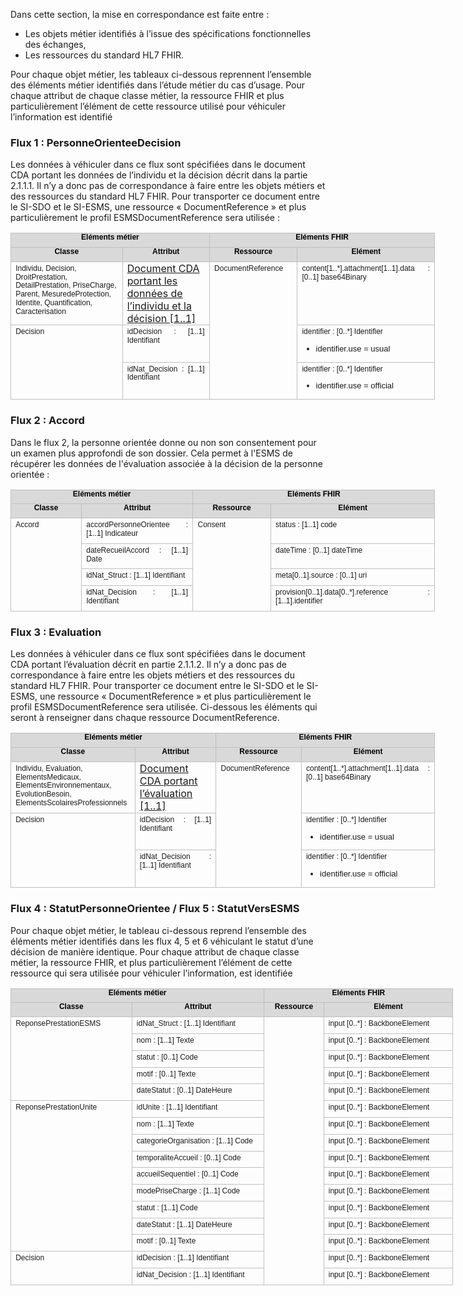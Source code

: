 Dans cette section, la mise en correspondance est faite entre :
-	Les objets métier identifiés à l’issue des spécifications fonctionnelles des échanges,
-	Les ressources du standard HL7 FHIR.

Pour chaque objet métier, les tableaux ci-dessous reprennent l’ensemble des éléments métier identifiés dans l’étude métier du cas d’usage.
Pour chaque attribut de chaque classe métier, la ressource FHIR et plus particulièrement l’élément de cette ressource utilisé pour véhiculer l’information est identifié

### Flux 1 : PersonneOrienteeDecision
Les données à véhiculer dans ce flux sont spécifiées dans le document CDA portant les données de l’individu et la décision décrit dans la partie 2.1.1.1. Il n’y a donc pas de correspondance à faire entre les objets métiers et des ressources du standard HL7 FHIR. 
Pour transporter ce document entre le SI-SDO et le SI-ESMS, une ressource « DocumentReference » et plus particulièrement le profil ESMSDocumentReference sera utilisée : 

<table style="width:509.5pt;border-collapse:collapse;border:none;">
    <tbody>
        <tr>
            <td colspan="2" style="width: 247.85pt;border: 1pt solid rgb(191, 191, 191);background: rgb(217, 217, 217);padding: 0cm 5.4pt;vertical-align: top;">
                <p style='margin-top:0cm;margin-right:0cm;margin-bottom:6.0pt;margin-left:0cm;text-align:center;line-height:115%;font-size:13px;font-family:"Arial",sans-serif;'><strong><span style="font-size:12px;line-height:115%;color:black;">El&eacute;ments m&eacute;tier</span></strong></p>
            </td>
            <td colspan="2" style="width: 261.65pt;border-color: rgb(191, 191, 191) rgb(191, 191, 191) rgb(191, 191, 191) currentcolor;border-style: solid solid solid none;border-width: 1pt 1pt 1pt medium;border-image: none 100% / 1 / 0 stretch;background: rgb(217, 217, 217);padding: 0cm 5.4pt;vertical-align: top;">
                <p style='margin-top:0cm;margin-right:0cm;margin-bottom:6.0pt;margin-left:0cm;text-align:center;line-height:115%;font-size:13px;font-family:"Arial",sans-serif;'><strong><span style="font-size:12px;line-height:115%;color:black;">El&eacute;ments FHIR</span></strong></p>
            </td>
        </tr>
        <tr>
            <td style="width: 141.5pt;border-color: currentcolor rgb(191, 191, 191) rgb(191, 191, 191);border-style: none solid solid;border-width: medium 1pt 1pt;border-image: none 100% / 1 / 0 stretch;background: rgb(217, 217, 217);padding: 0cm 5.4pt;vertical-align: top;">
                <p style='margin-top:0cm;margin-right:0cm;margin-bottom:6.0pt;margin-left:0cm;text-align:center;line-height:115%;font-size:13px;font-family:"Arial",sans-serif;'><strong><span style="font-size:12px;line-height:115%;color:black;">Classe</span></strong></p>
            </td>
            <td style="width: 106.35pt;border-color: currentcolor rgb(191, 191, 191) rgb(191, 191, 191) currentcolor;border-style: none solid solid none;border-width: medium 1pt 1pt medium;background: rgb(217, 217, 217);padding: 0cm 5.4pt;vertical-align: top;">
                <p style='margin-top:0cm;margin-right:0cm;margin-bottom:6.0pt;margin-left:0cm;text-align:center;line-height:115%;font-size:13px;font-family:"Arial",sans-serif;'><strong><span style="font-size:12px;line-height:115%;color:black;">Attribut</span></strong></p>
            </td>
            <td style="width: 99.2pt;border-color: currentcolor rgb(191, 191, 191) rgb(191, 191, 191) currentcolor;border-style: none solid solid none;border-width: medium 1pt 1pt medium;background: rgb(217, 217, 217);padding: 0cm 5.4pt;vertical-align: top;">
                <p style='margin-top:0cm;margin-right:0cm;margin-bottom:6.0pt;margin-left:0cm;text-align:center;line-height:115%;font-size:13px;font-family:"Arial",sans-serif;'><strong><span style="font-size:12px;line-height:115%;color:black;">Ressource</span></strong></p>
            </td>
            <td style="width: 162.45pt;border-color: currentcolor rgb(191, 191, 191) rgb(191, 191, 191) currentcolor;border-style: none solid solid none;border-width: medium 1pt 1pt medium;background: rgb(217, 217, 217);padding: 0cm 5.4pt;vertical-align: top;">
                <p style='margin-top:0cm;margin-right:0cm;margin-bottom:6.0pt;margin-left:0cm;text-align:center;line-height:115%;font-size:13px;font-family:"Arial",sans-serif;'><strong><span style="font-size:12px;line-height:115%;color:black;">El&eacute;ment</span></strong></p>
            </td>
        </tr>
        <tr>
            <td style="width: 141.5pt;border-color: currentcolor rgb(191, 191, 191) rgb(191, 191, 191);border-style: none solid solid;border-width: medium 1pt 1pt;border-image: none 100% / 1 / 0 stretch;padding: 0cm 5.4pt;vertical-align: top;">
                <p style='margin-top:3.0pt;margin-right:0cm;margin-bottom:6.0pt;margin-left:0cm;text-align:left;line-height:115%;font-size:12px;font-family:"Arial",sans-serif;'>Individu, Decision, DroitPrestation, DetailPrestation, PriseCharge, Parent, MesuredeProtection, Identite, Quantification, Caracterisation</p>
            </td>
            <td style="width: 106.35pt;border-color: currentcolor rgb(191, 191, 191) rgb(191, 191, 191) currentcolor;border-style: none solid solid none;border-width: medium 1pt 1pt medium;padding: 0cm 5.4pt;vertical-align: top;">
                <a href= "contenu_dossier.html">Document CDA portant les donn&eacute;es de l&rsquo;individu et la d&eacute;cision [1..1]</a>   
            </td>
            <td rowspan="3" style="width: 99.2pt;border-color: currentcolor rgb(191, 191, 191) rgb(191, 191, 191) currentcolor;border-style: none solid solid none;border-width: medium 1pt 1pt medium;padding: 0cm 5.4pt;vertical-align: top;">
                <p style='margin-top:3.0pt;margin-right:0cm;margin-bottom:6.0pt;margin-left:0cm;text-align:justify;line-height:115%;font-size:12px;font-family:"Arial",sans-serif;'>DocumentReference</p>
            </td>
            <td style="width: 162.45pt;border-color: currentcolor rgb(191, 191, 191) rgb(191, 191, 191) currentcolor;border-style: none solid solid none;border-width: medium 1pt 1pt medium;padding: 0cm 5.4pt;vertical-align: top;">
                <div style='margin-top:0cm;margin-right:0cm;margin-bottom:6.0pt;margin-left:0cm;text-align:justify;line-height:115%;font-size:13px;font-family:"Arial",sans-serif;'>
                    <p style='margin-top:3.0pt;margin-right:0cm;margin-bottom:6.0pt;margin-left:0cm;text-align:justify;line-height:115%;font-size:12px;font-family:"Arial",sans-serif;'>content[1..*].attachment[1..1].data : [0..1] base64Binary&nbsp;</p>
                </div>
            </td>
        </tr>
        <tr>
            <td rowspan="2" style="width: 141.5pt;border-color: currentcolor rgb(191, 191, 191) rgb(191, 191, 191);border-style: none solid solid;border-width: medium 1pt 1pt;border-image: none 100% / 1 / 0 stretch;padding: 0cm 5.4pt;vertical-align: top;">
                <p style='margin-top:3.0pt;margin-right:0cm;margin-bottom:6.0pt;margin-left:0cm;text-align:justify;line-height:115%;font-size:12px;font-family:"Arial",sans-serif;'>Decision</p>
            </td>
            <td style="width: 106.35pt;border-color: currentcolor rgb(191, 191, 191) rgb(191, 191, 191) currentcolor;border-style: none solid solid none;border-width: medium 1pt 1pt medium;padding: 0cm 5.4pt;vertical-align: top;">
                <p style='margin-top:3.0pt;margin-right:0cm;margin-bottom:6.0pt;margin-left:0cm;text-align:justify;line-height:115%;font-size:12px;font-family:"Arial",sans-serif;'>idDecision&nbsp;: [1..1] Identifiant</p>
            </td>
            <td style="width: 162.45pt;border-color: currentcolor rgb(191, 191, 191) rgb(191, 191, 191) currentcolor;border-style: none solid solid none;border-width: medium 1pt 1pt medium;padding: 0cm 5.4pt;vertical-align: top;">
                <p style='margin-top:3.0pt;margin-right:0cm;margin-bottom:0cm;margin-left:0cm;text-align:justify;line-height:115%;font-size:12px;font-family:"Arial",sans-serif;'>identifier : [0..*] Identifier&nbsp;</p>
                <div style='margin-top:0cm;margin-right:0cm;margin-bottom:6.0pt;margin-left:0cm;text-align:justify;line-height:115%;font-size:13px;font-family:"Arial",sans-serif;'>
                    <ul>
                        <li>identifier.use = usual&nbsp;</li>
                    </ul>
                </div>
            </td>
        </tr>
        <tr>
            <td style="width: 106.35pt;border-color: currentcolor rgb(191, 191, 191) rgb(191, 191, 191) currentcolor;border-style: none solid solid none;border-width: medium 1pt 1pt medium;padding: 0cm 5.4pt;vertical-align: top;">
                <p style='margin-top:3.0pt;margin-right:0cm;margin-bottom:6.0pt;margin-left:0cm;text-align:justify;line-height:115%;font-size:12px;font-family:"Arial",sans-serif;'>idNat_Decision&nbsp;: [1..1] Identifiant</p>
            </td>
            <td style="width: 162.45pt;border-color: currentcolor rgb(191, 191, 191) rgb(191, 191, 191) currentcolor;border-style: none solid solid none;border-width: medium 1pt 1pt medium;padding: 0cm 5.4pt;vertical-align: top;">
                <p style='margin-top:3.0pt;margin-right:0cm;margin-bottom:0cm;margin-left:0cm;text-align:justify;line-height:115%;font-size:12px;font-family:"Arial",sans-serif;'>identifier&nbsp;: [0..*] Identifier</p>
                <div style='margin-top:0cm;margin-right:0cm;margin-bottom:6.0pt;margin-left:0cm;text-align:justify;line-height:115%;font-size:13px;font-family:"Arial",sans-serif;'>
                    <ul>
                        <li>identifier.use = official</li>
                    </ul>
                </div>
            </td>
        </tr>
    </tbody>
</table>

### Flux 2 : Accord

Dans le flux 2, la personne orientée donne ou non son consentement pour un examen plus approfondi de son dossier. Cela permet à l'ESMS de récupérer les données de l'évaluation associée à la décision de la personne orientée :
<table style="width:509.5pt;border-collapse:collapse;border:none;">
    <tbody>
        <tr>
            <td colspan="2" style="width: 214.95pt;border: 1pt solid rgb(191, 191, 191);background: rgb(217, 217, 217);padding: 0cm 5.4pt;vertical-align: top;">
                <p style='margin-top:0cm;margin-right:0cm;margin-bottom:6.0pt;margin-left:0cm;text-align:center;line-height:115%;font-size:13px;font-family:"Arial",sans-serif;'><strong><span style="font-size:12px;line-height:115%;color:black;">El&eacute;ments m&eacute;tier</span></strong></p>
            </td>
            <td colspan="2" style="width: 294.55pt;border-width: 1pt 1pt 1pt medium;border-style: solid solid solid none;border-color: rgb(191, 191, 191) rgb(191, 191, 191) rgb(191, 191, 191) currentcolor;border-image: none;background: rgb(217, 217, 217);padding: 0cm 5.4pt;vertical-align: top;">
                <p style='margin-top:0cm;margin-right:0cm;margin-bottom:6.0pt;margin-left:0cm;text-align:center;line-height:115%;font-size:13px;font-family:"Arial",sans-serif;'><strong><span style="font-size:12px;line-height:115%;color:black;">El&eacute;ments FHIR</span></strong></p>
            </td>
        </tr>
        <tr>
            <td style="width: 87.3pt;border-width: medium 1pt 1pt;border-style: none solid solid;border-color: currentcolor rgb(191, 191, 191) rgb(191, 191, 191);border-image: none;background: rgb(217, 217, 217);padding: 0cm 5.4pt;vertical-align: top;">
                <p style='margin-top:0cm;margin-right:0cm;margin-bottom:6.0pt;margin-left:0cm;text-align:center;line-height:115%;font-size:13px;font-family:"Arial",sans-serif;'><strong><span style="font-size:12px;line-height:115%;color:black;">Classe</span></strong></p>
            </td>
            <td style="width: 127.65pt;border-width: medium 1pt 1pt medium;border-style: none solid solid none;border-color: currentcolor rgb(191, 191, 191) rgb(191, 191, 191) currentcolor;background: rgb(217, 217, 217);padding: 0cm 5.4pt;vertical-align: top;">
                <p style='margin-top:0cm;margin-right:0cm;margin-bottom:6.0pt;margin-left:0cm;text-align:center;line-height:115%;font-size:13px;font-family:"Arial",sans-serif;'><strong><span style="font-size:12px;line-height:115%;color:black;">Attribut</span></strong></p>
            </td>
            <td style="width: 93.35pt;border-width: medium 1pt 1pt medium;border-style: none solid solid none;border-color: currentcolor rgb(191, 191, 191) rgb(191, 191, 191) currentcolor;background: rgb(217, 217, 217);padding: 0cm 5.4pt;vertical-align: top;">
                <p style='margin-top:0cm;margin-right:0cm;margin-bottom:6.0pt;margin-left:0cm;text-align:center;line-height:115%;font-size:13px;font-family:"Arial",sans-serif;'><strong><span style="font-size:12px;line-height:115%;color:black;">Ressource</span></strong></p>
            </td>
            <td style="width: 201.2pt;border-width: medium 1pt 1pt medium;border-style: none solid solid none;border-color: currentcolor rgb(191, 191, 191) rgb(191, 191, 191) currentcolor;background: rgb(217, 217, 217);padding: 0cm 5.4pt;vertical-align: top;">
                <p style='margin-top:0cm;margin-right:0cm;margin-bottom:6.0pt;margin-left:0cm;text-align:center;line-height:115%;font-size:13px;font-family:"Arial",sans-serif;'><strong><span style="font-size:12px;line-height:115%;color:black;">El&eacute;ment</span></strong></p>
            </td>
        </tr>
        <tr>
            <td rowspan="4" style="width: 87.3pt;border-width: medium 1pt 1pt;border-style: none solid solid;border-color: currentcolor rgb(191, 191, 191) rgb(191, 191, 191);border-image: none;padding: 0cm 5.4pt;vertical-align: top;">
                <p style='margin-top:3.0pt;margin-right:0cm;margin-bottom:6.0pt;margin-left:0cm;text-align:justify;line-height:115%;font-size:12px;font-family:"Arial",sans-serif;'>Accord</p>
            </td>
            <td style="width: 127.65pt;border-width: medium 1pt 1pt medium;border-style: none solid solid none;border-color: currentcolor rgb(191, 191, 191) rgb(191, 191, 191) currentcolor;padding: 0cm 5.4pt;vertical-align: top;">
                <p style='margin-top:3.0pt;margin-right:0cm;margin-bottom:6.0pt;margin-left:0cm;text-align:justify;line-height:115%;font-size:12px;font-family:"Arial",sans-serif;'>accordPersonneOrientee&nbsp;: [1..1] Indicateur</p>
            </td>
            <td rowspan="4" style="width: 93.35pt;border-width: medium 1pt 1pt medium;border-style: none solid solid none;border-color: currentcolor rgb(191, 191, 191) rgb(191, 191, 191) currentcolor;padding: 0cm 5.4pt;vertical-align: top;">
                <p style='margin-top:3.0pt;margin-right:0cm;margin-bottom:6.0pt;margin-left:0cm;text-align:justify;line-height:115%;font-size:12px;font-family:"Arial",sans-serif;'>Consent</p>
            </td>
            <td style="width: 201.2pt;border-width: medium 1pt 1pt medium;border-style: none solid solid none;border-color: currentcolor rgb(191, 191, 191) rgb(191, 191, 191) currentcolor;padding: 0cm 5.4pt;vertical-align: top;">
                <p style='margin-top:3.0pt;margin-right:0cm;margin-bottom:6.0pt;margin-left:0cm;text-align:justify;line-height:115%;font-size:12px;font-family:"Arial",sans-serif;'>status&nbsp;: [1..1] code</p>
            </td>
        </tr>
        <tr>
            <td style="width: 127.65pt;border-width: medium 1pt 1pt medium;border-style: none solid solid none;border-color: currentcolor rgb(191, 191, 191) rgb(191, 191, 191) currentcolor;padding: 0cm 5.4pt;vertical-align: top;">
                <p style='margin-top:3.0pt;margin-right:0cm;margin-bottom:6.0pt;margin-left:0cm;text-align:justify;line-height:115%;font-size:12px;font-family:"Arial",sans-serif;'>dateRecueilAccord&nbsp;: [1..1] Date</p>
            </td>
            <td style="width: 201.2pt;border-width: medium 1pt 1pt medium;border-style: none solid solid none;border-color: currentcolor rgb(191, 191, 191) rgb(191, 191, 191) currentcolor;padding: 0cm 5.4pt;vertical-align: top;">
                <p style='margin-top:3.0pt;margin-right:0cm;margin-bottom:6.0pt;margin-left:0cm;text-align:justify;line-height:115%;font-size:12px;font-family:"Arial",sans-serif;'>dateTime&nbsp;: [0..1] dateTime</p>
            </td>
        </tr>
        <tr>
            <td style="width: 127.65pt;border-width: medium 1pt 1pt medium;border-style: none solid solid none;border-color: currentcolor rgb(191, 191, 191) rgb(191, 191, 191) currentcolor;padding: 0cm 5.4pt;vertical-align: top;">
                <p style='margin-top:3.0pt;margin-right:0cm;margin-bottom:6.0pt;margin-left:0cm;text-align:justify;line-height:115%;font-size:12px;font-family:"Arial",sans-serif;'>idNat_Struct&nbsp;: [1..1] Identifiant</p>
            </td>
            <td style="width: 201.2pt;border-width: medium 1pt 1pt medium;border-style: none solid solid none;border-color: currentcolor rgb(191, 191, 191) rgb(191, 191, 191) currentcolor;padding: 0cm 5.4pt;vertical-align: top;">
                <p style='margin-top:3.0pt;margin-right:0cm;margin-bottom:6.0pt;margin-left:0cm;text-align:justify;line-height:115%;font-size:12px;font-family:"Arial",sans-serif;'>meta[0..1].source : [0..1] uri</p>
            </td>
        </tr>
        <tr>
            <td style="width: 127.65pt;border-width: medium 1pt 1pt medium;border-style: none solid solid none;border-color: currentcolor rgb(191, 191, 191) rgb(191, 191, 191) currentcolor;padding: 0cm 5.4pt;vertical-align: top;">
                <p style='margin-top:3.0pt;margin-right:0cm;margin-bottom:6.0pt;margin-left:0cm;text-align:justify;line-height:115%;font-size:12px;font-family:"Arial",sans-serif;'>idNat_Decision&nbsp;: [1..1] Identifiant</p>
            </td>
            <td style="width: 201.2pt;border-width: medium 1pt 1pt medium;border-style: none solid solid none;border-color: currentcolor rgb(191, 191, 191) rgb(191, 191, 191) currentcolor;padding: 0cm 5.4pt;vertical-align: top;">
                <p style='margin-top:3.0pt;margin-right:0cm;margin-bottom:0cm;margin-left:0cm;text-align:justify;line-height:115%;font-size:12px;font-family:"Arial",sans-serif;'>provision[0..1].data[0..*].reference : [1..1].identifier&nbsp;</p>
            </td>
        </tr>
    </tbody>
</table>

### Flux 3 : Evaluation

Les données à véhiculer dans ce flux sont spécifiées dans le document CDA portant l’évaluation décrit en partie 2.1.1.2. Il n’y a donc pas de correspondance à faire entre les objets métiers et des ressources du standard HL7 FHIR. 
Pour transporter ce document entre le SI-SDO et le SI-ESMS, une ressource « DocumentReference » et plus particulièrement le profil ESMSDocumentReference sera utilisée. 
Ci-dessous les éléments qui seront à renseigner dans chaque ressource DocumentReference.

<table style="width:509.5pt;border-collapse:collapse;border:none;">
    <tbody>
        <tr>
            <td colspan="2" style="width: 247.85pt;border: 1pt solid rgb(191, 191, 191);background: rgb(217, 217, 217);padding: 0cm 5.4pt;vertical-align: top;">
                <p style='margin-top:0cm;margin-right:0cm;margin-bottom:6.0pt;margin-left:0cm;text-align:center;line-height:115%;font-size:13px;font-family:"Arial",sans-serif;'><strong><span style="font-size:12px;line-height:115%;color:black;">El&eacute;ments m&eacute;tier</span></strong></p>
            </td>
            <td colspan="2" style="width: 261.65pt;border-width: 1pt 1pt 1pt medium;border-style: solid solid solid none;border-color: rgb(191, 191, 191) rgb(191, 191, 191) rgb(191, 191, 191) currentcolor;border-image: none;background: rgb(217, 217, 217);padding: 0cm 5.4pt;vertical-align: top;">
                <p style='margin-top:0cm;margin-right:0cm;margin-bottom:6.0pt;margin-left:0cm;text-align:center;line-height:115%;font-size:13px;font-family:"Arial",sans-serif;'><strong><span style="font-size:12px;line-height:115%;color:black;">El&eacute;ments FHIR</span></strong></p>
            </td>
        </tr>
        <tr>
            <td style="width: 141.5pt;border-width: medium 1pt 1pt;border-style: none solid solid;border-color: currentcolor rgb(191, 191, 191) rgb(191, 191, 191);border-image: none;background: rgb(217, 217, 217);padding: 0cm 5.4pt;vertical-align: top;">
                <p style='margin-top:0cm;margin-right:0cm;margin-bottom:6.0pt;margin-left:0cm;text-align:center;line-height:115%;font-size:13px;font-family:"Arial",sans-serif;'><strong><span style="font-size:12px;line-height:115%;color:black;">Classe</span></strong></p>
            </td>
            <td style="width: 106.35pt;border-width: medium 1pt 1pt medium;border-style: none solid solid none;border-color: currentcolor rgb(191, 191, 191) rgb(191, 191, 191) currentcolor;background: rgb(217, 217, 217);padding: 0cm 5.4pt;vertical-align: top;">
                <p style='margin-top:0cm;margin-right:0cm;margin-bottom:6.0pt;margin-left:0cm;text-align:center;line-height:115%;font-size:13px;font-family:"Arial",sans-serif;'><strong><span style="font-size:12px;line-height:115%;color:black;">Attribut</span></strong></p>
            </td>
            <td style="width: 99.2pt;border-width: medium 1pt 1pt medium;border-style: none solid solid none;border-color: currentcolor rgb(191, 191, 191) rgb(191, 191, 191) currentcolor;background: rgb(217, 217, 217);padding: 0cm 5.4pt;vertical-align: top;">
                <p style='margin-top:0cm;margin-right:0cm;margin-bottom:6.0pt;margin-left:0cm;text-align:center;line-height:115%;font-size:13px;font-family:"Arial",sans-serif;'><strong><span style="font-size:12px;line-height:115%;color:black;">Ressource</span></strong></p>
            </td>
            <td style="width: 162.45pt;border-width: medium 1pt 1pt medium;border-style: none solid solid none;border-color: currentcolor rgb(191, 191, 191) rgb(191, 191, 191) currentcolor;background: rgb(217, 217, 217);padding: 0cm 5.4pt;vertical-align: top;">
                <p style='margin-top:0cm;margin-right:0cm;margin-bottom:6.0pt;margin-left:0cm;text-align:center;line-height:115%;font-size:13px;font-family:"Arial",sans-serif;'><strong><span style="font-size:12px;line-height:115%;color:black;">El&eacute;ment</span></strong></p>
            </td>
        </tr>
        <tr>
            <td style="width: 141.5pt;border-width: medium 1pt 1pt;border-style: none solid solid;border-color: currentcolor rgb(191, 191, 191) rgb(191, 191, 191);border-image: none;padding: 0cm 5.4pt;vertical-align: top;">
                <p style='margin-top:3.0pt;margin-right:0cm;margin-bottom:6.0pt;margin-left:0cm;text-align:left;line-height:115%;font-size:12px;font-family:"Arial",sans-serif;'>Individu, Evaluation, ElementsMedicaux, ElementsEnvironnementaux, EvolutionBesoin, ElementsScolairesProfessionnels</p>
            </td>
            <td style="width: 106.35pt;border-width: medium 1pt 1pt medium;border-style: none solid solid none;border-color: currentcolor rgb(191, 191, 191) rgb(191, 191, 191) currentcolor;padding: 0cm 5.4pt;vertical-align: top;">
                <a href="contenu_dossier.html">Document CDA portant l&rsquo;&eacute;valuation [1..1]</a>
            </td>
            <td rowspan="3" style="width: 99.2pt;border-width: medium 1pt 1pt medium;border-style: none solid solid none;border-color: currentcolor rgb(191, 191, 191) rgb(191, 191, 191) currentcolor;padding: 0cm 5.4pt;vertical-align: top;">
                <p style='margin-top:3.0pt;margin-right:0cm;margin-bottom:6.0pt;margin-left:0cm;text-align:justify;line-height:115%;font-size:12px;font-family:"Arial",sans-serif;'>DocumentReference</p>
            </td>
            <td style="width: 162.45pt;border-width: medium 1pt 1pt medium;border-style: none solid solid none;border-color: currentcolor rgb(191, 191, 191) rgb(191, 191, 191) currentcolor;padding: 0cm 5.4pt;vertical-align: top;">
                <div style='margin-top:0cm;margin-right:0cm;margin-bottom:6.0pt;margin-left:0cm;text-align:justify;line-height:115%;font-size:13px;font-family:"Arial",sans-serif;'>
                    <p style='margin-top:3.0pt;margin-right:0cm;margin-bottom:6.0pt;margin-left:0cm;text-align:justify;line-height:115%;font-size:12px;font-family:"Arial",sans-serif;'>content[1..*].attachment[1..1].data : [0..1] base64Binary&nbsp;</p>
                </div>
            </td>
        </tr>
        <tr>
            <td rowspan="2" style="width: 141.5pt;border-width: medium 1pt 1pt;border-style: none solid solid;border-color: currentcolor rgb(191, 191, 191) rgb(191, 191, 191);border-image: none;padding: 0cm 5.4pt;vertical-align: top;">
                <p style='margin-top:3.0pt;margin-right:0cm;margin-bottom:6.0pt;margin-left:0cm;text-align:justify;line-height:115%;font-size:12px;font-family:"Arial",sans-serif;'>Decision</p>
            </td>
            <td style="width: 106.35pt;border-width: medium 1pt 1pt medium;border-style: none solid solid none;border-color: currentcolor rgb(191, 191, 191) rgb(191, 191, 191) currentcolor;padding: 0cm 5.4pt;vertical-align: top;">
                <p style='margin-top:3.0pt;margin-right:0cm;margin-bottom:6.0pt;margin-left:0cm;text-align:justify;line-height:115%;font-size:12px;font-family:"Arial",sans-serif;'>idDecision&nbsp;: [1..1] Identifiant</p>
            </td>
            <td style="width: 162.45pt;border-width: medium 1pt 1pt medium;border-style: none solid solid none;border-color: currentcolor rgb(191, 191, 191) rgb(191, 191, 191) currentcolor;padding: 0cm 5.4pt;vertical-align: top;">
                <p style='margin-top:3.0pt;margin-right:0cm;margin-bottom:0cm;margin-left:0cm;text-align:justify;line-height:115%;font-size:12px;font-family:"Arial",sans-serif;'>identifier : [0..*] Identifier&nbsp;</p>
                <div style='margin-top:0cm;margin-right:0cm;margin-bottom:6.0pt;margin-left:0cm;text-align:justify;line-height:115%;font-size:13px;font-family:"Arial",sans-serif;'>
                    <ul>
                        <li>identifier.use = usual&nbsp;</li>
                    </ul>
                </div>
            </td>
        </tr>
        <tr>
            <td style="width: 106.35pt;border-width: medium 1pt 1pt medium;border-style: none solid solid none;border-color: currentcolor rgb(191, 191, 191) rgb(191, 191, 191) currentcolor;padding: 0cm 5.4pt;vertical-align: top;">
                <p style='margin-top:3.0pt;margin-right:0cm;margin-bottom:6.0pt;margin-left:0cm;text-align:justify;line-height:115%;font-size:12px;font-family:"Arial",sans-serif;'>idNat_Decision&nbsp;: [1..1] Identifiant</p>
            </td>
            <td style="width: 162.45pt;border-width: medium 1pt 1pt medium;border-style: none solid solid none;border-color: currentcolor rgb(191, 191, 191) rgb(191, 191, 191) currentcolor;padding: 0cm 5.4pt;vertical-align: top;">
                <p style='margin-top:3.0pt;margin-right:0cm;margin-bottom:0cm;margin-left:0cm;text-align:justify;line-height:115%;font-size:12px;font-family:"Arial",sans-serif;'>identifier&nbsp;: [0..*] Identifier</p>
                <div style='margin-top:0cm;margin-right:0cm;margin-bottom:6.0pt;margin-left:0cm;text-align:justify;line-height:115%;font-size:13px;font-family:"Arial",sans-serif;'>
                    <ul>
                        <li>identifier.use = official</li>
                    </ul>
                </div>
            </td>
        </tr>
    </tbody>
</table>

### Flux 4 : StatutPersonneOrientee / Flux 5 : StatutVersESMS
Pour chaque objet métier, le tableau ci-dessous reprend l’ensemble des éléments métier identifiés dans les flux 4, 5 et 6 véhiculant le statut d’une décision de manière identique. Pour chaque attribut de chaque classe métier, la ressource FHIR, et plus particulièrement l’élément de cette ressource qui sera utilisée pour véhiculer l’information, est identifiée

<table style="width:531.35pt;border-collapse:collapse;border:none;">
    <tbody>
        <tr>
            <td colspan="2" style="width: 304.55pt;border: 1pt solid rgb(191, 191, 191);background: rgb(217, 217, 217);padding: 0cm 5.4pt;vertical-align: top;">
                <p style='margin-top:0cm;margin-right:0cm;margin-bottom:6.0pt;margin-left:0cm;text-align:center;line-height:115%;font-size:13px;font-family:"Arial",sans-serif;'><strong><span style="font-size:12px;line-height:115%;color:black;">El&eacute;ments m&eacute;tier</span></strong></p>
            </td>
            <td colspan="2" style="width: 8cm;border-width: 1pt 1pt 1pt medium;border-style: solid solid solid none;border-color: rgb(191, 191, 191) rgb(191, 191, 191) rgb(191, 191, 191) currentcolor;border-image: none;background: rgb(217, 217, 217);padding: 0cm 5.4pt;vertical-align: top;">
                <p style='margin-top:0cm;margin-right:0cm;margin-bottom:6.0pt;margin-left:0cm;text-align:center;line-height:115%;font-size:13px;font-family:"Arial",sans-serif;'><strong><span style="font-size:12px;line-height:115%;color:black;">El&eacute;ments FHIR</span></strong></p>
            </td>
        </tr>
        <tr>
            <td style="width: 142.4pt;border-width: medium 1pt 1pt;border-style: none solid solid;border-color: currentcolor rgb(191, 191, 191) rgb(191, 191, 191);border-image: none;background: rgb(217, 217, 217);padding: 0cm 5.4pt;vertical-align: top;">
                <p style='margin-top:0cm;margin-right:0cm;margin-bottom:6.0pt;margin-left:0cm;text-align:center;line-height:115%;font-size:13px;font-family:"Arial",sans-serif;'><strong><span style="font-size:12px;line-height:115%;color:black;">Classe</span></strong></p>
            </td>
            <td style="width: 162.15pt;border-width: medium 1pt 1pt medium;border-style: none solid solid none;border-color: currentcolor rgb(191, 191, 191) rgb(191, 191, 191) currentcolor;background: rgb(217, 217, 217);padding: 0cm 5.4pt;vertical-align: top;">
                <p style='margin-top:0cm;margin-right:0cm;margin-bottom:6.0pt;margin-left:0cm;text-align:center;line-height:115%;font-size:13px;font-family:"Arial",sans-serif;'><strong><span style="font-size:12px;line-height:115%;color:black;">Attribut</span></strong></p>
            </td>
            <td style="width: 63.75pt;border-width: medium 1pt 1pt medium;border-style: none solid solid none;border-color: currentcolor rgb(191, 191, 191) rgb(191, 191, 191) currentcolor;background: rgb(217, 217, 217);padding: 0cm 5.4pt;vertical-align: top;">
                <p style='margin-top:0cm;margin-right:0cm;margin-bottom:6.0pt;margin-left:0cm;text-align:center;line-height:115%;font-size:13px;font-family:"Arial",sans-serif;'><strong><span style="font-size:12px;line-height:115%;color:black;">Ressource</span></strong></p>
            </td>
            <td style="width: 163.05pt;border-width: medium 1pt 1pt medium;border-style: none solid solid none;border-color: currentcolor rgb(191, 191, 191) rgb(191, 191, 191) currentcolor;background: rgb(217, 217, 217);padding: 0cm 5.4pt;vertical-align: top;">
                <p style='margin-top:0cm;margin-right:0cm;margin-bottom:6.0pt;margin-left:0cm;text-align:center;line-height:115%;font-size:13px;font-family:"Arial",sans-serif;'><strong><span style="font-size:12px;line-height:115%;color:black;">El&eacute;ment</span></strong></p>
            </td>
        </tr>
        <tr>
            <td rowspan="5" style="width: 142.4pt;border-width: medium 1pt 1pt;border-style: none solid solid;border-color: currentcolor rgb(191, 191, 191) rgb(191, 191, 191);border-image: none;padding: 0cm 5.4pt;vertical-align: top;">
                <p style='margin-top:3.0pt;margin-right:0cm;margin-bottom:6.0pt;margin-left:0cm;text-align:justify;line-height:115%;font-size:12px;font-family:"Arial",sans-serif;'>ReponsePrestationESMS</p>
            </td>
            <td style="width: 162.15pt;border-width: medium 1pt 1pt medium;border-style: none solid solid none;border-color: currentcolor rgb(191, 191, 191) rgb(191, 191, 191) currentcolor;padding: 0cm 5.4pt;vertical-align: top;">
                <p style='margin-top:3.0pt;margin-right:0cm;margin-bottom:6.0pt;margin-left:0cm;text-align:justify;line-height:115%;font-size:12px;font-family:"Arial",sans-serif;'>idNat_Struct&nbsp;: [1..1] Identifiant</p>
            </td>
            <td rowspan="17" style="width: 63.75pt;border-width: medium 1pt 1pt medium;border-style: none solid solid none;border-color: currentcolor rgb(191, 191, 191) rgb(191, 191, 191) currentcolor;padding: 0cm 5.4pt;vertical-align: top;">
                <p style='margin-top:3.0pt;margin-right:0cm;margin-bottom:6.0pt;margin-left:0cm;text-align:justify;line-height:115%;font-size:12px;font-family:"Arial",sans-serif;'>&nbsp;</p>
            </td>
            <td style="width: 163.05pt;border-width: medium 1pt 1pt medium;border-style: none solid solid none;border-color: currentcolor rgb(191, 191, 191) rgb(191, 191, 191) currentcolor;padding: 0cm 5.4pt;vertical-align: top;">
                <p style='margin-top:3.0pt;margin-right:0cm;margin-bottom:6.0pt;margin-left:0cm;text-align:justify;line-height:115%;font-size:12px;font-family:"Arial",sans-serif;'>input [0..*]&nbsp;: BackboneElement</p>
            </td>
        </tr>
        <tr>
            <td style="width: 162.15pt;border-width: medium 1pt 1pt medium;border-style: none solid solid none;border-color: currentcolor rgb(191, 191, 191) rgb(191, 191, 191) currentcolor;padding: 0cm 5.4pt;vertical-align: top;">
                <p style='margin-top:3.0pt;margin-right:0cm;margin-bottom:6.0pt;margin-left:0cm;text-align:justify;line-height:115%;font-size:12px;font-family:"Arial",sans-serif;'>nom&nbsp;: [1..1] Texte</p>
            </td>
            <td style="width: 163.05pt;border-width: medium 1pt 1pt medium;border-style: none solid solid none;border-color: currentcolor rgb(191, 191, 191) rgb(191, 191, 191) currentcolor;padding: 0cm 5.4pt;vertical-align: top;">
                <p style='margin-top:3.0pt;margin-right:0cm;margin-bottom:6.0pt;margin-left:0cm;text-align:justify;line-height:115%;font-size:12px;font-family:"Arial",sans-serif;'>input [0..*]&nbsp;: BackboneElement</p>
            </td>
        </tr>
        <tr>
            <td style="width: 162.15pt;border-width: medium 1pt 1pt medium;border-style: none solid solid none;border-color: currentcolor rgb(191, 191, 191) rgb(191, 191, 191) currentcolor;padding: 0cm 5.4pt;vertical-align: top;">
                <p style='margin-top:3.0pt;margin-right:0cm;margin-bottom:6.0pt;margin-left:0cm;text-align:justify;line-height:115%;font-size:12px;font-family:"Arial",sans-serif;'>statut&nbsp;: [0..1] Code</p>
            </td>
            <td style="width: 163.05pt;border-width: medium 1pt 1pt medium;border-style: none solid solid none;border-color: currentcolor rgb(191, 191, 191) rgb(191, 191, 191) currentcolor;padding: 0cm 5.4pt;vertical-align: top;">
                <p style='margin-top:3.0pt;margin-right:0cm;margin-bottom:6.0pt;margin-left:0cm;text-align:justify;line-height:115%;font-size:12px;font-family:"Arial",sans-serif;'>input [0..*]&nbsp;: BackboneElement</p>
            </td>
        </tr>
        <tr>
            <td style="width: 162.15pt;border-width: medium 1pt 1pt medium;border-style: none solid solid none;border-color: currentcolor rgb(191, 191, 191) rgb(191, 191, 191) currentcolor;padding: 0cm 5.4pt;vertical-align: top;">
                <p style='margin-top:3.0pt;margin-right:0cm;margin-bottom:6.0pt;margin-left:0cm;text-align:justify;line-height:115%;font-size:12px;font-family:"Arial",sans-serif;'>motif&nbsp;: [0..1] Texte</p>
            </td>
            <td style="width: 163.05pt;border-width: medium 1pt 1pt medium;border-style: none solid solid none;border-color: currentcolor rgb(191, 191, 191) rgb(191, 191, 191) currentcolor;padding: 0cm 5.4pt;vertical-align: top;">
                <p style='margin-top:3.0pt;margin-right:0cm;margin-bottom:6.0pt;margin-left:0cm;text-align:justify;line-height:115%;font-size:12px;font-family:"Arial",sans-serif;'>input [0..*]&nbsp;: BackboneElement</p>
            </td>
        </tr>
        <tr>
            <td style="width: 162.15pt;border-width: medium 1pt 1pt medium;border-style: none solid solid none;border-color: currentcolor rgb(191, 191, 191) rgb(191, 191, 191) currentcolor;padding: 0cm 5.4pt;vertical-align: top;">
                <p style='margin-top:3.0pt;margin-right:0cm;margin-bottom:6.0pt;margin-left:0cm;text-align:justify;line-height:115%;font-size:12px;font-family:"Arial",sans-serif;'>dateStatut : [0..1] DateHeure</p>
            </td>
            <td style="width: 163.05pt;border-width: medium 1pt 1pt medium;border-style: none solid solid none;border-color: currentcolor rgb(191, 191, 191) rgb(191, 191, 191) currentcolor;padding: 0cm 5.4pt;vertical-align: top;">
                <p style='margin-top:3.0pt;margin-right:0cm;margin-bottom:6.0pt;margin-left:0cm;text-align:justify;line-height:115%;font-size:12px;font-family:"Arial",sans-serif;'>input [0..*]&nbsp;: BackboneElement</p>
            </td>
        </tr>
        <tr>
            <td rowspan="9" style="width: 142.4pt;border-width: medium 1pt 1pt;border-style: none solid solid;border-color: currentcolor rgb(191, 191, 191) rgb(191, 191, 191);border-image: none;padding: 0cm 5.4pt;vertical-align: top;">
                <p style='margin-top:3.0pt;margin-right:0cm;margin-bottom:6.0pt;margin-left:0cm;text-align:justify;line-height:115%;font-size:12px;font-family:"Arial",sans-serif;'>ReponsePrestationUnite</p>
            </td>
            <td style="width: 162.15pt;border-width: medium 1pt 1pt medium;border-style: none solid solid none;border-color: currentcolor rgb(191, 191, 191) rgb(191, 191, 191) currentcolor;padding: 0cm 5.4pt;vertical-align: top;">
                <p style='margin-top:3.0pt;margin-right:0cm;margin-bottom:6.0pt;margin-left:0cm;text-align:justify;line-height:115%;font-size:12px;font-family:"Arial",sans-serif;'>idUnite&nbsp;: [1..1] Identifiant</p>
            </td>
            <td style="width: 163.05pt;border-width: medium 1pt 1pt medium;border-style: none solid solid none;border-color: currentcolor rgb(191, 191, 191) rgb(191, 191, 191) currentcolor;padding: 0cm 5.4pt;vertical-align: top;">
                <p style='margin-top:3.0pt;margin-right:0cm;margin-bottom:6.0pt;margin-left:0cm;text-align:justify;line-height:115%;font-size:12px;font-family:"Arial",sans-serif;'>input [0..*]&nbsp;: BackboneElement</p>
            </td>
        </tr>
        <tr>
            <td style="width: 162.15pt;border-width: medium 1pt 1pt medium;border-style: none solid solid none;border-color: currentcolor rgb(191, 191, 191) rgb(191, 191, 191) currentcolor;padding: 0cm 5.4pt;vertical-align: top;">
                <p style='margin-top:3.0pt;margin-right:0cm;margin-bottom:6.0pt;margin-left:0cm;text-align:justify;line-height:115%;font-size:12px;font-family:"Arial",sans-serif;'>nom&nbsp;: [1..1] Texte</p>
            </td>
            <td style="width: 163.05pt;border-width: medium 1pt 1pt medium;border-style: none solid solid none;border-color: currentcolor rgb(191, 191, 191) rgb(191, 191, 191) currentcolor;padding: 0cm 5.4pt;vertical-align: top;">
                <p style='margin-top:3.0pt;margin-right:0cm;margin-bottom:6.0pt;margin-left:0cm;text-align:justify;line-height:115%;font-size:12px;font-family:"Arial",sans-serif;'>input [0..*]&nbsp;: BackboneElement</p>
            </td>
        </tr>
        <tr>
            <td style="width: 162.15pt;border-width: medium 1pt 1pt medium;border-style: none solid solid none;border-color: currentcolor rgb(191, 191, 191) rgb(191, 191, 191) currentcolor;padding: 0cm 5.4pt;vertical-align: top;">
                <p style='margin-top:3.0pt;margin-right:0cm;margin-bottom:6.0pt;margin-left:0cm;text-align:justify;line-height:115%;font-size:12px;font-family:"Arial",sans-serif;'>categorieOrganisation&nbsp;: [1..1] Code</p>
            </td>
            <td style="width: 163.05pt;border-width: medium 1pt 1pt medium;border-style: none solid solid none;border-color: currentcolor rgb(191, 191, 191) rgb(191, 191, 191) currentcolor;padding: 0cm 5.4pt;vertical-align: top;">
                <p style='margin-top:3.0pt;margin-right:0cm;margin-bottom:6.0pt;margin-left:0cm;text-align:justify;line-height:115%;font-size:12px;font-family:"Arial",sans-serif;'>input [0..*]&nbsp;: BackboneElement</p>
            </td>
        </tr>
        <tr>
            <td style="width: 162.15pt;border-width: medium 1pt 1pt medium;border-style: none solid solid none;border-color: currentcolor rgb(191, 191, 191) rgb(191, 191, 191) currentcolor;padding: 0cm 5.4pt;vertical-align: top;">
                <p style='margin-top:3.0pt;margin-right:0cm;margin-bottom:6.0pt;margin-left:0cm;text-align:justify;line-height:115%;font-size:12px;font-family:"Arial",sans-serif;'>temporaliteAccueil&nbsp;: [0..1] Code</p>
            </td>
            <td style="width: 163.05pt;border-width: medium 1pt 1pt medium;border-style: none solid solid none;border-color: currentcolor rgb(191, 191, 191) rgb(191, 191, 191) currentcolor;padding: 0cm 5.4pt;vertical-align: top;">
                <p style='margin-top:3.0pt;margin-right:0cm;margin-bottom:6.0pt;margin-left:0cm;text-align:justify;line-height:115%;font-size:12px;font-family:"Arial",sans-serif;'>input [0..*]&nbsp;: BackboneElement</p>
            </td>
        </tr>
        <tr>
            <td style="width: 162.15pt;border-width: medium 1pt 1pt medium;border-style: none solid solid none;border-color: currentcolor rgb(191, 191, 191) rgb(191, 191, 191) currentcolor;padding: 0cm 5.4pt;vertical-align: top;">
                <p style='margin-top:3.0pt;margin-right:0cm;margin-bottom:6.0pt;margin-left:0cm;text-align:justify;line-height:115%;font-size:12px;font-family:"Arial",sans-serif;'>accueilSequentiel : [0..1] Code</p>
            </td>
            <td style="width: 163.05pt;border-width: medium 1pt 1pt medium;border-style: none solid solid none;border-color: currentcolor rgb(191, 191, 191) rgb(191, 191, 191) currentcolor;padding: 0cm 5.4pt;vertical-align: top;">
                <p style='margin-top:3.0pt;margin-right:0cm;margin-bottom:6.0pt;margin-left:0cm;text-align:justify;line-height:115%;font-size:12px;font-family:"Arial",sans-serif;'>input [0..*]&nbsp;: BackboneElement</p>
            </td>
        </tr>
        <tr>
            <td style="width: 162.15pt;border-width: medium 1pt 1pt medium;border-style: none solid solid none;border-color: currentcolor rgb(191, 191, 191) rgb(191, 191, 191) currentcolor;padding: 0cm 5.4pt;vertical-align: top;">
                <p style='margin-top:3.0pt;margin-right:0cm;margin-bottom:6.0pt;margin-left:0cm;text-align:justify;line-height:115%;font-size:12px;font-family:"Arial",sans-serif;'>modePriseCharge&nbsp;: [1..1] Code</p>
            </td>
            <td style="width: 163.05pt;border-width: medium 1pt 1pt medium;border-style: none solid solid none;border-color: currentcolor rgb(191, 191, 191) rgb(191, 191, 191) currentcolor;padding: 0cm 5.4pt;vertical-align: top;">
                <p style='margin-top:3.0pt;margin-right:0cm;margin-bottom:6.0pt;margin-left:0cm;text-align:justify;line-height:115%;font-size:12px;font-family:"Arial",sans-serif;'>input [0..*]&nbsp;: BackboneElement</p>
            </td>
        </tr>
        <tr>
            <td style="width: 162.15pt;border-width: medium 1pt 1pt medium;border-style: none solid solid none;border-color: currentcolor rgb(191, 191, 191) rgb(191, 191, 191) currentcolor;padding: 0cm 5.4pt;vertical-align: top;">
                <p style='margin-top:3.0pt;margin-right:0cm;margin-bottom:6.0pt;margin-left:0cm;text-align:justify;line-height:115%;font-size:12px;font-family:"Arial",sans-serif;'>statut&nbsp;: [1..1] Code</p>
            </td>
            <td style="width: 163.05pt;border-width: medium 1pt 1pt medium;border-style: none solid solid none;border-color: currentcolor rgb(191, 191, 191) rgb(191, 191, 191) currentcolor;padding: 0cm 5.4pt;vertical-align: top;">
                <p style='margin-top:3.0pt;margin-right:0cm;margin-bottom:6.0pt;margin-left:0cm;text-align:justify;line-height:115%;font-size:12px;font-family:"Arial",sans-serif;'>input [0..*]&nbsp;: BackboneElement</p>
            </td>
        </tr>
        <tr>
            <td style="width: 162.15pt;border-width: medium 1pt 1pt medium;border-style: none solid solid none;border-color: currentcolor rgb(191, 191, 191) rgb(191, 191, 191) currentcolor;padding: 0cm 5.4pt;vertical-align: top;">
                <p style='margin-top:3.0pt;margin-right:0cm;margin-bottom:6.0pt;margin-left:0cm;text-align:justify;line-height:115%;font-size:12px;font-family:"Arial",sans-serif;'>dateStatut&nbsp;: [1..1] DateHeure</p>
            </td>
            <td style="width: 163.05pt;border-width: medium 1pt 1pt medium;border-style: none solid solid none;border-color: currentcolor rgb(191, 191, 191) rgb(191, 191, 191) currentcolor;padding: 0cm 5.4pt;vertical-align: top;">
                <p style='margin-top:3.0pt;margin-right:0cm;margin-bottom:6.0pt;margin-left:0cm;text-align:justify;line-height:115%;font-size:12px;font-family:"Arial",sans-serif;'>input [0..*]&nbsp;: BackboneElement</p>
            </td>
        </tr>
        <tr>
            <td style="width: 162.15pt;border-width: medium 1pt 1pt medium;border-style: none solid solid none;border-color: currentcolor rgb(191, 191, 191) rgb(191, 191, 191) currentcolor;padding: 0cm 5.4pt;vertical-align: top;">
                <p style='margin-top:3.0pt;margin-right:0cm;margin-bottom:6.0pt;margin-left:0cm;text-align:justify;line-height:115%;font-size:12px;font-family:"Arial",sans-serif;'>motif&nbsp;: [0..1] Texte</p>
            </td>
            <td style="width: 163.05pt;border-width: medium 1pt 1pt medium;border-style: none solid solid none;border-color: currentcolor rgb(191, 191, 191) rgb(191, 191, 191) currentcolor;padding: 0cm 5.4pt;vertical-align: top;">
                <p style='margin-top:3.0pt;margin-right:0cm;margin-bottom:6.0pt;margin-left:0cm;text-align:justify;line-height:115%;font-size:12px;font-family:"Arial",sans-serif;'>input [0..*]&nbsp;: BackboneElement</p>
            </td>
        </tr>
        <tr>
            <td rowspan="2" style="width: 142.4pt;border-width: medium 1pt 1pt;border-style: none solid solid;border-color: currentcolor rgb(191, 191, 191) rgb(191, 191, 191);border-image: none;padding: 0cm 5.4pt;vertical-align: top;">
                <p style='margin-top:3.0pt;margin-right:0cm;margin-bottom:6.0pt;margin-left:0cm;text-align:justify;line-height:115%;font-size:12px;font-family:"Arial",sans-serif;'>Decision</p>
            </td>
            <td style="width: 162.15pt;border-width: medium 1pt 1pt medium;border-style: none solid solid none;border-color: currentcolor rgb(191, 191, 191) rgb(191, 191, 191) currentcolor;padding: 0cm 5.4pt;vertical-align: top;">
                <p style='margin-top:3.0pt;margin-right:0cm;margin-bottom:6.0pt;margin-left:0cm;text-align:justify;line-height:115%;font-size:12px;font-family:"Arial",sans-serif;'>idDecision&nbsp;: [1..1] Identifiant</p>
            </td>
            <td style="width: 163.05pt;border-width: medium 1pt 1pt medium;border-style: none solid solid none;border-color: currentcolor rgb(191, 191, 191) rgb(191, 191, 191) currentcolor;padding: 0cm 5.4pt;vertical-align: top;">
                <p style='margin-top:3.0pt;margin-right:0cm;margin-bottom:6.0pt;margin-left:0cm;text-align:justify;line-height:115%;font-size:12px;font-family:"Arial",sans-serif;'>input [0..*]&nbsp;: BackboneElement</p>
            </td>
        </tr>
        <tr>
            <td style="width: 162.15pt;border-width: medium 1pt 1pt medium;border-style: none solid solid none;border-color: currentcolor rgb(191, 191, 191) rgb(191, 191, 191) currentcolor;padding: 0cm 5.4pt;vertical-align: top;">
                <p style='margin-top:3.0pt;margin-right:0cm;margin-bottom:6.0pt;margin-left:0cm;text-align:justify;line-height:115%;font-size:12px;font-family:"Arial",sans-serif;'>idNat_Decision&nbsp;: [1..1] Identifiant</p>
            </td>
            <td style="width: 163.05pt;border-width: medium 1pt 1pt medium;border-style: none solid solid none;border-color: currentcolor rgb(191, 191, 191) rgb(191, 191, 191) currentcolor;padding: 0cm 5.4pt;vertical-align: top;">
                <p style='margin-top:3.0pt;margin-right:0cm;margin-bottom:6.0pt;margin-left:0cm;text-align:justify;line-height:115%;font-size:12px;font-family:"Arial",sans-serif;'>input [0..*] : BackboneElement</p>
            </td>
        </tr>
    </tbody>
</table>